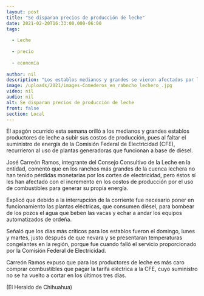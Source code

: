 ```yaml
---
layout: post
title: "Se disparan precios de producción de leche"
date: 2021-02-20T16:33:00.000-06:00
tags:
  
  - Leche
  
  - precio
  
  - economía
  
author: nil
description: "Los establos medianos y grandes se vieron afectados por la falta de suministro de energía eléctrica"
image: /uploads/2021/images-Comederos_en_rabncho_lechero_.jpg
video: nil
audio: nil
alt: Se disparan precios de producción de leche
front: false
section: Local
---
```


El apagón ocurrido esta semana orilló a los medianos y grandes establos productores de leche a subir sus costos de producción, pues al faltar el suministro de energía de la Comisión Federal de Electricidad (CFE), recurrieron al uso de plantas generadoras que funcionan a base de diésel.

José Carreón Ramos, integrante del Consejo Consultivo de la Leche en la entidad, comentó que en los ranchos más grandes de la cuenca lechera no han tenido pérdidas monetarias por los cortes de electricidad, pero éstos sí les han afectado con el incremento en los costos de producción por el uso de combustibles para generar su propia energía.

Explicó que debido a la interrupción de la corriente fue necesario poner en funcionamiento las plantas eléctricas, que consumen diésel, para bombear de los pozos el agua que beben las vacas y echar a andar los equipos automatizados de ordeña.

Señaló que los días más críticos para los establos fueron el domingo, lunes y martes, justo después de que nevara y se presentaran temperaturas congelantes en la región, porque fue cuando falló el servicio proporcionado por la Comisión Federal de Electricidad.

Carreón Ramos expuso que para los productores de leche es más caro comprar combustibles que pagar la tarifa eléctrica a la CFE, cuyo suministro no se ha vuelto a cortar en los últimos tres días.

(El Heraldo de Chihuahua)